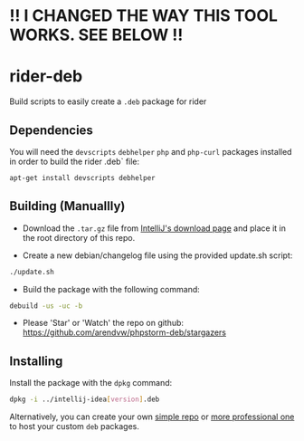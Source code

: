 !! I CHANGED THE WAY THIS TOOL WORKS. SEE BELOW !!
==================================================

rider-deb
=============

Build scripts to easily create a `.deb` package for rider


Dependencies
------------

You will need the `devscripts` `debhelper` `php` and `php-curl` packages installed in order to build the rider .deb` file:

```sh
apt-get install devscripts debhelper
```

Building (Manuallly)
--------------------

* Download the `.tar.gz` file from [IntelliJ's download page](https://www.jetbrains.com) and place it in the root directory of this repo.

* Create a new debian/changelog file using the provided update.sh script:
```sh
./update.sh
```

* Build the package with the following command:

```sh
debuild -us -uc -b
```

* Please 'Star' or 'Watch' the repo on github: https://github.com/arendvw/phpstorm-deb/stargazers

Installing
----------

Install the package with the `dpkg` command:

```sh
dpkg -i ../intellij-idea[version].deb
```

Alternatively, you can create your own [simple repo](https://wiki.debian.org/DebianRepository/HowTo/TrivialRepository) or 
[more professional one](https://wiki.debian.org/SettingUpSignedAptRepositoryWithReprepro) to host your custom `deb` packages.
